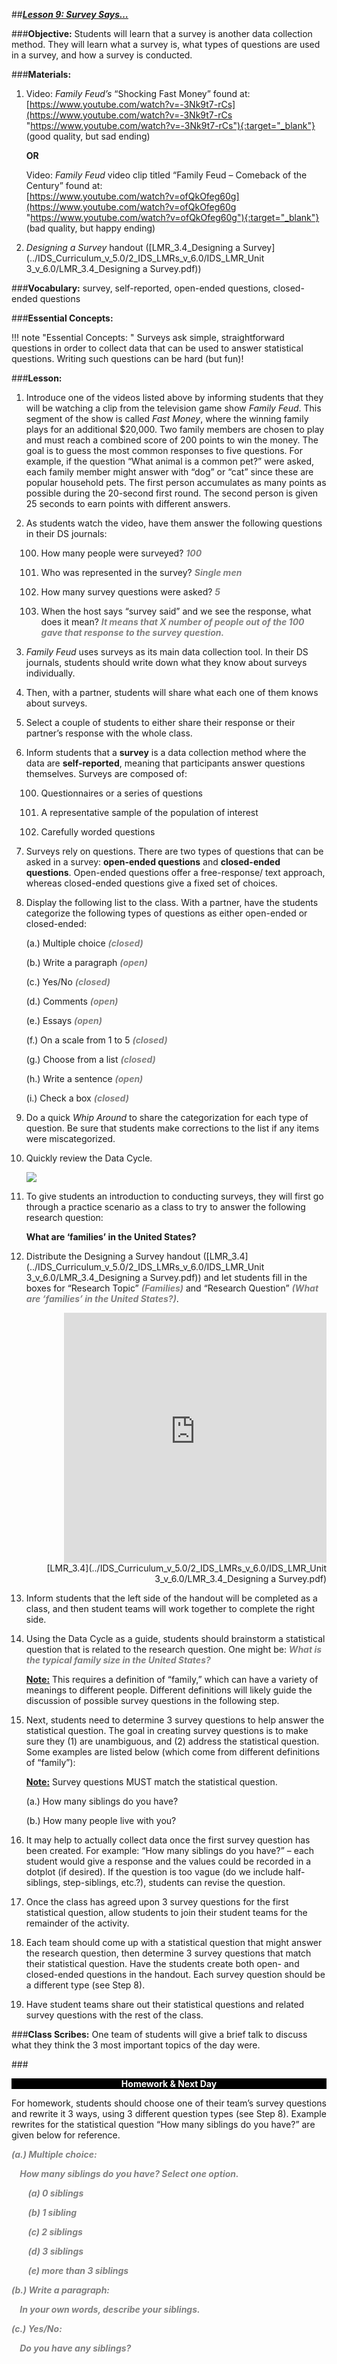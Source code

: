 ##***<u>Lesson 9: Survey Says…</u>***

###**Objective:**
Students will learn that a survey is another data collection method. They will learn what a survey is, what
types of questions are used in a survey, and how a survey is conducted.

###**Materials:**
1. Video: *Family Feud’s* “Shocking Fast Money” found at:<br>
    [https://www.youtube.com/watch?v=-3Nk9t7-rCs](https://www.youtube.com/watch?v=-3Nk9t7-rCs "https://www.youtube.com/watch?v=-3Nk9t7-rCs"){:target="_blank"} (good quality, but sad ending)

    **OR**

    Video: *Family Feud* video clip titled “Family Feud – Comeback of the Century” found at:<br>
    [https://www.youtube.com/watch?v=ofQkOfeg60g](https://www.youtube.com/watch?v=ofQkOfeg60g "https://www.youtube.com/watch?v=ofQkOfeg60g"){:target="_blank"} (bad quality, but happy ending)

2. *Designing a Survey* handout ([LMR_3.4_Designing a Survey](../IDS_Curriculum_v_5.0/2_IDS_LMRs_v_6.0/IDS_LMR_Unit 3_v_6.0/LMR_3.4_Designing a Survey.pdf))

###**Vocabulary:**
survey, self-reported, open-ended questions, closed-ended questions

###**Essential Concepts:**

!!! note "Essential Concepts: "
    Surveys ask simple, straightforward questions in order to collect data that can be
    used to answer statistical questions. Writing such questions can be hard (but fun)!

###**Lesson:**
1. Introduce one of the videos listed above by informing students that they will be watching a clip
from the television game show *Family Feud*. This segment of the show is called *Fast Money*,
where the winning family plays for an additional $20,000. Two family members are chosen to play
and must reach a combined score of 200 points to win the money. The goal is to guess the most
common responses to five questions. For example, if the question “What animal is a common
pet?” were asked, each family member might answer with “dog” or “cat” since these are popular
household pets. The first person accumulates as many points as possible during the 20-second
first round. The second person is given 25 seconds to earn points with different answers.

2. As students watch the video, have them answer the following questions in their DS journals:

    100. How many people were surveyed? <span style="color:grey">***100***</span>
    
    100. Who was represented in the survey? <span style="color:grey">***Single men***</span>

    100. How many survey questions were asked? <span style="color:grey">***5***</span>

    100. When the host says “survey said” and we see the response, what does it mean? <span style="color:grey">***It
    means that X number of people out of the 100 gave that response to the survey
    question.***</span>

3. *Family Feud* uses surveys as its main data collection tool. In their DS journals, students should
write down what they know about surveys individually.

4. Then, with a partner, students will share what each one of them knows about surveys.

5. Select a couple of students to either share their response or their partner’s response with the
whole class.

6. Inform students that a **survey** is a data collection method where the data are **self-reported**,
meaning that participants answer questions themselves. Surveys are composed of:

    100. Questionnaires or a series of questions

    100. A representative sample of the population of interest

    100. Carefully worded questions

7. Surveys rely on questions. There are two types of questions that can be asked in a survey: **open-ended
questions** and **closed-ended questions**. Open-ended questions offer a free-response/
text approach, whereas closed-ended questions give a fixed set of choices.

8. Display the following list to the class. With a partner, have the students categorize the following
types of questions as either open-ended or closed-ended:

    (a.) Multiple choice <span style="color:grey">***(closed)***</span>

    (b.) Write a paragraph <span style="color:grey">***(open)***</span>

    (c.) Yes/No <span style="color:grey">***(closed)***</span>

    (d.) Comments <span style="color:grey">***(open)***</span>

    (e.) Essays <span style="color:grey">***(open)***</span>

    (f.) On a scale from 1 to 5 <span style="color:grey">***(closed)***</span>

    (g.) Choose from a list <span style="color:grey">***(closed)***</span>

    (h.) Write a sentence <span style="color:grey">***(open)***</span>

    (i.) Check a box <span style="color:grey">***(closed)***</span>

9. Do a quick *Whip Around* to share the categorization for each type of question. Be sure that
students make corrections to the list if any items were miscategorized.

10. Quickly review the Data Cycle.

    <img style="max-width:320px;" src="../../img/2xp0a.png" />

11. To give students an introduction to conducting surveys, they will first go through a practice
scenario as a class to try to answer the following research question:

    **What are ‘families’ in the United States?**

12. Distribute the Designing a Survey handout ([LMR_3.4](../IDS_Curriculum_v_5.0/2_IDS_LMRs_v_6.0/IDS_LMR_Unit 3_v_6.0/LMR_3.4_Designing a Survey.pdf)) and let students fill in the boxes for
“Research Topic” <span style="color:grey">***(Families)***</span> and “Research Question” <span style="color:grey">***(What are ‘families’ in the United
States?)***</span>.
    <div align="right"><iframe src="https://docs.google.com/viewerng/viewer?url=https://curriculum.idsucla.org/IDS_Curriculum_v_5.0/2_IDS_LMRs_v_6.0/IDS_LMR_Unit 3_v_6.0/LMR_3.4_Designing a Survey.pdf&embedded=true" style=" width:420px;height:400px;" frameborder="0"></iframe><br>[LMR_3.4](../IDS_Curriculum_v_5.0/2_IDS_LMRs_v_6.0/IDS_LMR_Unit 3_v_6.0/LMR_3.4_Designing a Survey.pdf)</div>

13. Inform students that the left side of the handout will be completed as a class, and then student
teams will work together to complete the right side.

14. Using the Data Cycle as a guide, students should brainstorm a statistical question that is related
to the research question. One might be: <span style="color:grey">***What is the typical family size in the United States?***</span>

    **<u>Note:</u>** This requires a definition of “family,” which can have a variety of meanings to different
    people. Different definitions will likely guide the discussion of possible survey questions in the
    following step.

15. Next, students need to determine 3 survey questions to help answer the statistical question. The
goal in creating survey questions is to make sure they (1) are unambiguous, and (2) address the
statistical question. Some examples are listed below (which come from different definitions of
“family”):

    **<u>Note:</u>** Survey questions MUST match the statistical question.

    (a.) How many siblings do you have?

    (b.) How many people live with you?

16. It may help to actually collect data once the first survey question has been created. For example:
“How many siblings do you have?” – each student would give a response and the values could be
recorded in a dotplot (if desired). If the question is too vague (do we include half-siblings, step-siblings,
etc.?), students can revise the question.

17. Once the class has agreed upon 3 survey questions for the first statistical question, allow
students to join their student teams for the remainder of the activity.

18. Each team should come up with a statistical question that might answer the research question,
then determine 3 survey questions that match their statistical question. Have the students create
both open- and closed-ended questions in the handout. Each survey question should be a
different type (see Step 8).

19. Have student teams share out their statistical questions and related survey questions with the
rest of the class.

###**Class Scribes:**
One team of students will give a brief talk to discuss what they think the 3 most important topics of the
day were.

###<p style="background: black; color: white; text-align: center;">**Homework & Next Day**</p>
For homework, students should choose one of their team’s survey questions and rewrite it 3 ways, using
3 different question types (see Step 8). Example rewrites for the statistical question “How many siblings
do you have?” are given below for reference.

<span style="color:grey">***(a.) Multiple choice:***</span>

<span style="color:grey">***&nbsp;&nbsp;&nbsp;&nbsp;How many siblings do you have? Select one option.***</span>

<span style="color:grey">***&nbsp;&nbsp;&nbsp;&nbsp;&nbsp;&nbsp;&nbsp;&nbsp;(a) 0 siblings***</span>

<span style="color:grey">***&nbsp;&nbsp;&nbsp;&nbsp;&nbsp;&nbsp;&nbsp;&nbsp;(b) 1 sibling***</span>

<span style="color:grey">***&nbsp;&nbsp;&nbsp;&nbsp;&nbsp;&nbsp;&nbsp;&nbsp;(c) 2 siblings***</span>

<span style="color:grey">***&nbsp;&nbsp;&nbsp;&nbsp;&nbsp;&nbsp;&nbsp;&nbsp;(d) 3 siblings***</span>

<span style="color:grey">***&nbsp;&nbsp;&nbsp;&nbsp;&nbsp;&nbsp;&nbsp;&nbsp;(e) more than 3 siblings***</span>

<span style="color:grey">***(b.) Write a paragraph:***</span>

<span style="color:grey">***&nbsp;&nbsp;&nbsp;&nbsp;In your own words, describe your siblings.***</span>

<span style="color:grey">***(c.) Yes/No:***</span>

<span style="color:grey">***&nbsp;&nbsp;&nbsp;&nbsp;Do you have any siblings?***</span>